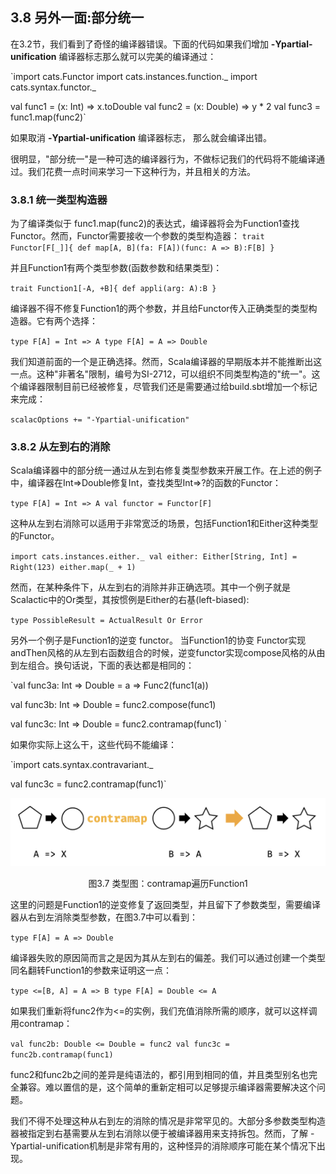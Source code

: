 
## 3.8 另外一面:部分统一

在3.2节，我们看到了奇怪的编译器错误。下面的代码如果我们增加 **-Ypartial-unification** 编译器标志那么就可以完美的编译通过：

`import cats.Functor
import cats.instances.function._
import cats.syntax.functor._

val func1 = (x: Int) => x.toDouble
val func2 = (x: Double) => y * 2
val func3 = func1.map(func2)`

如果取消  **-Ypartial-unification** 编译器标志， 那么就会编译出错。

很明显，"部分统一"是一种可选的编译器行为，不做标记我们的代码将不能编译通过。我们花费一点时间来学习一下这种行为，并且相关的方法。

### 3.8.1 统一类型构造器

为了编译类似于 func1.map(func2)的表达式，编译器将会为Function1查找Functor。然而，Functor需要接收一个参数的类型构造器：
`trait Functor[F[_]]{
  def map[A, B](fa: F[A])(func: A => B):F[B]
  }`

并且Function1有两个类型参数(函数参数和结果类型)：

`trait Function1[-A, +B]{
  def appli(arg: A):B
  }`

编译器不得不修复Function1的两个参数，并且给Functor传入正确类型的类型构造器。它有两个选择：

`type F[A] = Int => A
type F[A] = A => Double`

我们知道前面的一个是正确选择。然而，Scala编译器的早期版本并不能推断出这一点。这种"非著名"限制，编号为SI-2712，可以组织不同类型构造的"统一"。这个编译器限制目前已经被修复，尽管我们还是需要通过给build.sbt增加一个标记来完成：

`scalacOptions += "-Ypartial-unification"`

### 3.8.2 从左到右的消除

Scala编译器中的部分统一通过从左到右修复类型参数来开展工作。在上述的例子中，编译器在Int=>Double修复Int，查找类型Int=>?的函数的Functor：

`type F[A] = Int => A
val functor = Functor[F]`

这种从左到右消除可以适用于非常宽泛的场景，包括Function1和Either这种类型的Functor。

`import cats.instances.either._
val either: Either[String, Int] = Right(123)
either.map(_ + 1)`

然而，在某种条件下，从左到右的消除并非正确选项。其中一个例子就是Scalactic中的Or类型，其按惯例是Either的右基(left-biased):

`type PossibleResult = ActualResult Or Error`

另外一个例子是Function1的逆变 functor。
当Function1的协变 Functor实现andThen风格的从左到右函数组合的时候，逆变functor实现compose风格的从由到左组合。换句话说，下面的表达都是相同的：

`val func3a: Int => Double  = a => Func2(func1(a))

val func3b: Int => Double = func2.compose(func1)

val func3c: Int => Double = func2.contramap(func1)
`

如果你实际上这么干，这些代码不能编译：

`import cats.syntax.contravariant._

val func3c = func2.contramap(func1)`

![fig3-7](../../images/fig3-7.png)

<center>图3.7 类型图：contramap遍历Function1</center>

这里的问题是Function1的逆变修复了返回类型，并且留下了参数类型，需要编译器从右到左消除类型参数，在图3.7中可以看到：

`type F[A] = A => Double`

编译器失败的原因简而言之是因为其从左到右的偏差。我们可以通过创建一个类型同名翻转Function1的参数来证明这一点：

`type <=[B, A] = A => B
type F[A] = Double <= A`

如果我们重新将func2作为<=的实例，我们充值消除所需的顺序，就可以这样调用contramap：

`val func2b: Double <= Double = func2
val func3c = func2b.contramap(func1)`

func2和func2b之间的差异是纯语法的，都引用到相同的值，并且类型别名也完全兼容。难以置信的是，这个简单的重新定相可以足够提示编译器需要解决这个问题。

我们不得不处理这种从右到左的消除的情况是非常罕见的。大部分多参数类型构造器被指定到右基需要从左到右消除以便于被编译器用来支持拆包。然而，了解 -Ypartial-unification机制是非常有用的，这种怪异的消除顺序可能在某个情况下出现。
















#







































##
